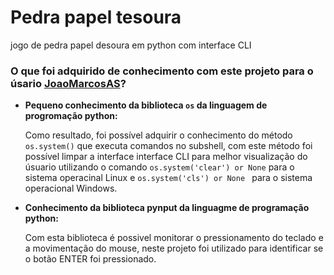 # Pedra papel tesoura
jogo de pedra papel desoura em python com interface CLI

### O que foi adquirido de conhecimento com este projeto para o úsario [JoaoMarcosAS](https://github.com/JoaoMarcosAS)?

* **Pequeno conhecimento da biblioteca ```os``` da linguagem de progromação python:**
    
    Como resultado, foi possível adquirir o conhecimento do método ```os.system()``` que executa comandos no subshell, 
    com este método foi possível limpar a interface interface CLI para melhor visualização do úsuario 
    utilizando o comando ```os.system('clear') or None``` para o sistema operacinal Linux e ```os.system('cls') or None ``` para o sistema operacional Windows. 

*  **Conhecimento da biblioteca pynput da linguagme de programação python:**

    Com esta biblioteca é possivel monitorar o pressionamento do teclado e a movimentação do mouse, neste projeto foi utilizado para identificar se o botão ENTER foi pressionado.  
